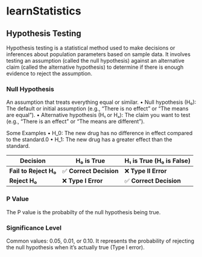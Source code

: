 # learnStatistics

## Hypothesis Testing 
Hypothesis testing is a statistical method used to make decisions or inferences about population parameters based on sample data. It involves testing an assumption (called the null hypothesis) against an alternative claim (called the alternative hypothesis) to determine if there is enough evidence to reject the assumption.

### Null Hypothesis 
An assumption that treats everything equal or similar. 
	•	Null hypothesis (H₀): The default or initial assumption (e.g., “There is no effect” or “The means are equal”).
	•	Alternative hypothesis (H₁ or Hₐ): The claim you want to test (e.g., “There is an effect” or “The means are different”).

 Some Examples 
 	•	H_0: The new drug has no difference in effect compared to the standard.0
	•	H_1: The new drug has a greater effect than the standard.

 
| **Decision**             | **H₀ is True**               | **H₁ is True (H₀ is False)**     |
|--------------------------|------------------------------|----------------------------------|
| **Fail to Reject H₀**    | ✅ **Correct Decision**       | ❌ **Type II Error**             |
| **Reject H₀**            | ❌ **Type I Error**           | ✅ **Correct Decision**          |

### P Value 
The P value is the probabilty of the null hypothesis being true. 

### Significance Level
  Common values: 0.05, 0.01, or 0.10. It represents the probability of rejecting the null hypothesis when it’s actually true (Type I error).


